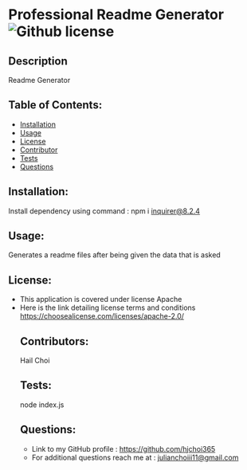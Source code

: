 # Professional Readme Generator ![Github license](https://shields.io/badge/license-Apache-blue.svg)
  ## Description
  Readme Generator
  ## Table of Contents:
  * [Installation](#Installation)
  * [Usage](#Usage)
  * [License](#License)
  * [Contributor](#Contributors)
  * [Tests](#Tests)
  * [Questions](#Questions)
  ## Installation:
  Install dependency using command : npm i inquirer@8.2.4
  ## Usage:
  Generates a readme files after being given the data that is asked 
  ## License:
  * This application is covered under license Apache
* Here is the link detailing license terms and conditions https://choosealicense.com/licenses/apache-2.0/
  ## Contributors:
  Hail Choi
  ## Tests:
  node index.js
  ## Questions:
  * Link to my GitHub profile : https://github.com/hjchoi365  
  * For additional questions reach me at : julianchoiii11@gmail.com
  